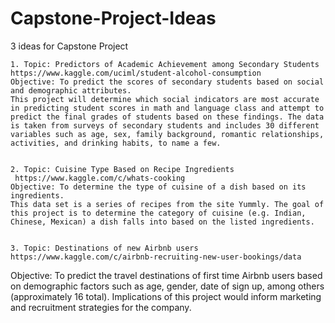 # Capstone-Project-Ideas
3 ideas for Capstone Project
	
	1. Topic: Predictors of Academic Achievement among Secondary Students https://www.kaggle.com/uciml/student-alcohol-consumption
	Objective: To predict the scores of secondary students based on social and demographic attributes.
	This project will determine which social indicators are most accurate in predicting student scores in math and language class and attempt to predict the final grades of students based on these findings. The data is taken from surveys of secondary students and includes 30 different variables such as age, sex, family background, romantic relationships, activities, and drinking habits, to name a few.
	
	
	2. Topic: Cuisine Type Based on Recipe Ingredients
	 https://www.kaggle.com/c/whats-cooking
	Objective: To determine the type of cuisine of a dish based on its ingredients.
	This data set is a series of recipes from the site Yummly. The goal of this project is to determine the category of cuisine (e.g. Indian, Chinese, Mexican) a dish falls into based on the listed ingredients. 
	
	
	3. Topic: Destinations of new Airbnb users 
	https://www.kaggle.com/c/airbnb-recruiting-new-user-bookings/data
Objective: To predict the travel destinations of first time Airbnb users based on demographic factors such as age, gender, date of sign up, among others (approximately 16 total). Implications of this project would inform marketing and recruitment strategies for the company.
